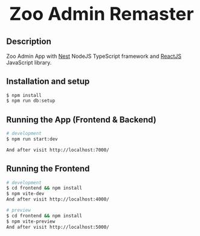 <h1 align="center" style="font-size: 3rem">
  Zoo Admin Remaster
</h1>

## Description

Zoo Admin App with [Nest](https://github.com/nestjs/nest) NodeJS TypeScript framework and [ReactJS](https://reactjs.org/) JavaScript library.

## Installation and setup

```bash
$ npm install
$ npm run db:setup
```

## Running the App (Frontend & Backend)

```bash
# development
$ npm run start:dev

And after visit http://localhost:7000/
```

## Running the Frontend

```bash
# development
$ cd frontend && npm install
$ npm vite-dev
And after visit http://localhost:4000/

# preview
$ cd frontend && npm install
$ npm vite-preview
And after visit http://localhost:5000/

